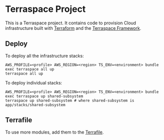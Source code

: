 # Terraspace Project

This is a Terraspace project. It contains code to provision Cloud infrastructure built with [Terraform](https://www.terraform.io/) and the [Terraspace Framework](https://terraspace.cloud/).

## Deploy

To deploy all the infrastructure stacks:

    AWS_PROFILE=<profile> AWS_REGION=<region> TS_ENV=<environment> bundle exec terraspace all up
    terraspace all up

To deploy individual stacks:

    AWS_PROFILE=<profile> AWS_REGION=<region> TS_ENV=<environment> bundle exec terraspace up shared-subsystem
    terraspace up shared-subsystem # where shared-subsystem is app/stacks/shared-subsystem

## Terrafile

To use more modules, add them to the [Terrafile](https://terraspace.cloud/docs/terrafile/).
